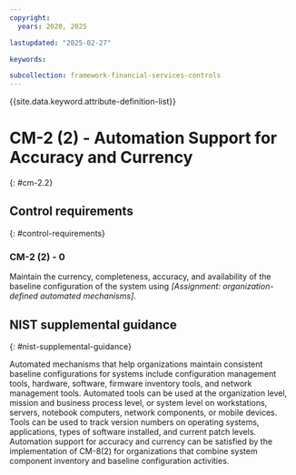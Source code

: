 ```yaml
---
copyright:
  years: 2020, 2025

lastupdated: "2025-02-27"

keywords:

subcollection: framework-financial-services-controls
---
```


{{site.data.keyword.attribute-definition-list}}

# CM-2 (2) -  Automation Support for Accuracy and Currency
{: #cm-2.2}

## Control requirements
{: #control-requirements}



### CM-2 (2) - 0


Maintain the currency, completeness, accuracy, and availability of the baseline configuration of the system using _[Assignment: organization-defined automated mechanisms]_.












## NIST supplemental guidance
{: #nist-supplemental-guidance}

Automated mechanisms that help organizations maintain consistent baseline configurations for systems include configuration management tools, hardware, software, firmware inventory tools, and network management tools. Automated tools can be used at the organization level, mission and business process level, or system level on workstations, servers, notebook computers, network components, or mobile devices. Tools can be used to track version numbers on operating systems, applications, types of software installed, and current patch levels. Automation support for accuracy and currency can be satisfied by the implementation of CM-8(2) for organizations that combine system component inventory and baseline configuration activities.
